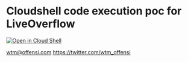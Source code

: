 # Cloudshell code execution poc for LiveOverflow

[![Open in Cloud Shell](https://gstatic.com/cloudssh/images/open-btn.png)](https://console.cloud.google.com/cloudshell/open?git_repo=https://github.com/offensi/LiveOverflow-cloudshell-poc&open_in_editor=LiveOverflow.java)


wtm@offensi.com
https://twitter.com/wtm_offensi
